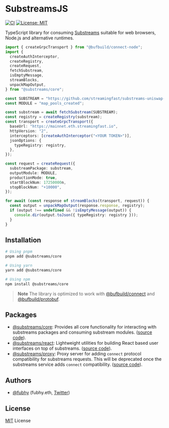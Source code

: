# SubstreamsJS

[![CI](https://github.com/substreams-js/substreams-js/actions/workflows/on-push-to-main.yaml/badge.svg)](https://github.com/substreams-js/substreams-js/actions/workflows/on-push-to-main.yaml)
[![License: MIT](https://img.shields.io/github/license/substreams-js/substreams-js)](/LICENSE)

TypeScript library for consuming [Substreams](https://substreams.streamingfast.io/) suitable for web browsers, Node.js and alternative runtimes.

```typescript
import { createGrpcTransport } from "@bufbuild/connect-node";
import {
  createAuthInterceptor,
  createRegistry,
  createRequest,
  fetchSubstream,
  isEmptyMessage,
  streamBlocks,
  unpackMapOutput,
} from "@substreams/core";

const SUBSTREAM = "https://github.com/streamingfast/substreams-uniswap-v3/releases/download/v0.2.7/substreams.spkg";
const MODULE = "map_pools_created";

const substream = await fetchSubstream(SUBSTREAM);
const registry = createRegistry(substream);
const transport = createGrpcTransport({
  baseUrl: "https://mainnet.eth.streamingfast.io",
  httpVersion: "2",
  interceptors: [createAuthInterceptor("<YOUR TOKEN>")],
  jsonOptions: {
    typeRegistry: registry,
  },
});

const request = createRequest({
  substreamPackage: substream,
  outputModule: MODULE,
  productionMode: true,
  startBlockNum: 17250000n,
  stopBlockNum: "+10000",
});

for await (const response of streamBlocks(transport, request)) {
  const output = unpackMapOutput(response.response, registry);
  if (output !== undefined && !isEmptyMessage(output)) {
    console.dir(output.toJson({ typeRegistry: registry }));
  }
}
```

## Installation

```bash
# Using pnpm
pnpm add @substreams/core

# Using yarn
yarn add @substreams/core

# Using npm
npm install @substreams/core
```

> **Note**
> The library is optimized to work with [@bufbuild/connect](https://github.com/bufbuild/connect-es) and [@bufbuild/protobuf](https://github.com/bufbuild/protobuf-es).

## Packages

- [@substreams/core](https://www.npmjs.com/package/@substreams/core):
  Provides all core functionality for interacting with substreams packages and consuming substream modules. ([source code](packages/core)).
- [@substreams/react](https://www.npmjs.com/package/@substreams/react):
  Lightweight utilities for building React based user interfaces on top of substreams. ([source code](packages/react)).
- [@substreams/proxy](https://www.npmjs.com/package/@substreams/proxy):
  Proxy server for adding `connect` protocol compatibility for substreams requests. This will be deprecated once the substreams service adds `connect` compatibility. ([source code](packages/proxy)).

## Authors

- [@fubhy](https://github.com/fubhy) (fubhy.eth, [Twitter](https://twitter.com/thefubhy))

## License

[MIT](/LICENSE) License
